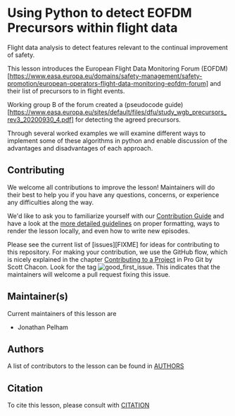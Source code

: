 # Using Python to detect EOFDM Precursors within flight data

Flight data analysis to detect features relevant to the continual improvement of safety.

This lesson introduces the European Flight Data Monitoring Forum (EOFDM)[https://www.easa.europa.eu/domains/safety-management/safety-promotion/european-operators-flight-data-monitoring-eofdm-forum] and their list of precursors to in flight events. 

Working group B of the forum created a (pseudocode guide)[https://www.easa.europa.eu/sites/default/files/dfu/study_wgb_precursors_rev3_20200930_4.pdf] for detecting the agreed precursors. 

Through several worked examples we will examine different ways to implement some of these algorithms in python and enable discussion of the advantages and disadvantages of each approach.

## Contributing

We welcome all contributions to improve the lesson! Maintainers will do their best to help you if you have any
questions, concerns, or experience any difficulties along the way.

We'd like to ask you to familiarize yourself with our [Contribution Guide](CONTRIBUTING.md) and have a look at
the [more detailed guidelines][lesson-example] on proper formatting, ways to render the lesson locally, and even
how to write new episodes.

Please see the current list of [issues][FIXME] for ideas for contributing to this
repository. For making your contribution, we use the GitHub flow, which is
nicely explained in the chapter [Contributing to a Project](http://git-scm.com/book/en/v2/GitHub-Contributing-to-a-Project) in Pro Git
by Scott Chacon.
Look for the tag ![good_first_issue](https://img.shields.io/badge/-good%20first%20issue-gold.svg). This indicates that the maintainers will welcome a pull request fixing this issue.


## Maintainer(s)

Current maintainers of this lesson are

* Jonathan Pelham


## Authors

A list of contributors to the lesson can be found in [AUTHORS](AUTHORS)

## Citation

To cite this lesson, please consult with [CITATION](CITATION)

[cdh]: https://cdh.carpentries.org
[change-default-branch]: https://docs.github.com/en/github/administering-a-repository/changing-the-default-branch
[community-lessons]: https://carpentries.org/community-lessons
[lesson-example]: https://carpentries.github.io/lesson-example
